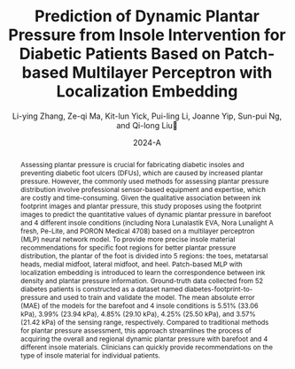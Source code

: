 ---
title: "Prediction of Dynamic Plantar Pressure from Insole Intervention for Diabetic Patients Based on Patch-based Multilayer Perceptron with Localization Embedding"
author: "Li-ying Zhang, Ze-qi Ma, Kit-lun Yick, Pui-ling Li, Joanne Yip, Sun-pui Ng, and Qi-long Liu👋"
venue: "IEEE Access (Accpeted)"
date: "2024-A"
doi: ""
page: ""
abstract: "Assessing plantar pressure is crucial for fabricating diabetic insoles and preventing diabetic foot ulcers (DFUs), which are caused by increased plantar pressure. However, the commonly used methods for assessing plantar pressure distribution involve professional sensor-based equipment and expertise, which are costly and time-consuming. Given the qualitative association between ink footprint images and plantar pressure, this study proposes using the footprint images to predict the quantitative values of dynamic plantar pressure in barefoot and 4 different insole conditions (including Nora Lunalastik EVA, Nora Lunalight A fresh, Pe-Lite, and PORON Medical 4708) based on a multilayer perceptron (MLP) neural network model. To provide more precise insole material recommendations for specific foot regions for better plantar pressure distribution, the plantar of the foot is divided into 5 regions: the toes, metatarsal heads, medial midfoot, lateral midfoot, and heel. Patch-based MLP with localization embedding is introduced to learn the correspondence between ink density and plantar pressure information. Ground-truth data collected from 52 diabetes patients is constructed as a dataset named diabetes-footprint-to-pressure and used to train and validate the model. The mean absolute error (MAE) of the models for the barefoot and 4 insole conditions is 5.51% (33.06 kPa), 3.99% (23.94 kPa), 4.85% (29.10 kPa), 4.25% (25.50 kPa), and 3.57% (21.42 kPa) of the sensing range, respectively. Compared to traditional methods for plantar pressure assessment, this approach streamlines the process of acquiring the overall and regional dynamic plantar pressure with barefoot and 4 different insole materials. Clinicians can quickly provide recommendations on the type of insole material for individual patients."
---